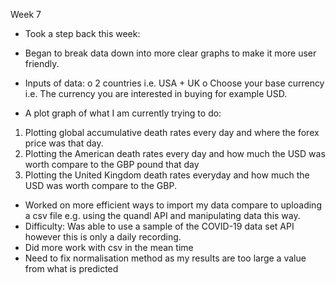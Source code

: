 Week 7
-	Took a step back this week:
-	Began to break data down into more clear graphs to make it more user friendly.
-	Inputs of data: 
o	2 countries i.e. USA + UK
o	Choose your base currency i.e. 
		The currency you are interested in buying for example USD.

-	A plot graph of what I am currently trying to do:
1.	Plotting global accumulative death rates every day and where the forex price was that day.
2.	Plotting the American death rates every day and how much the USD was worth compare to the GBP pound that day
3.	Plotting the United Kingdom death rates everyday and how much the USD was worth compare to the GBP.
-	Worked on more efficient ways to import my data compare to uploading a csv file e.g. using the quandl API and manipulating data this way.
-	Difficulty: Was able to use a sample of the COVID-19 data set API however this is only a daily recording. 
-	Did more work with csv in the mean time
-	Need to fix normalisation method as my results are too large a value from what is predicted 

	